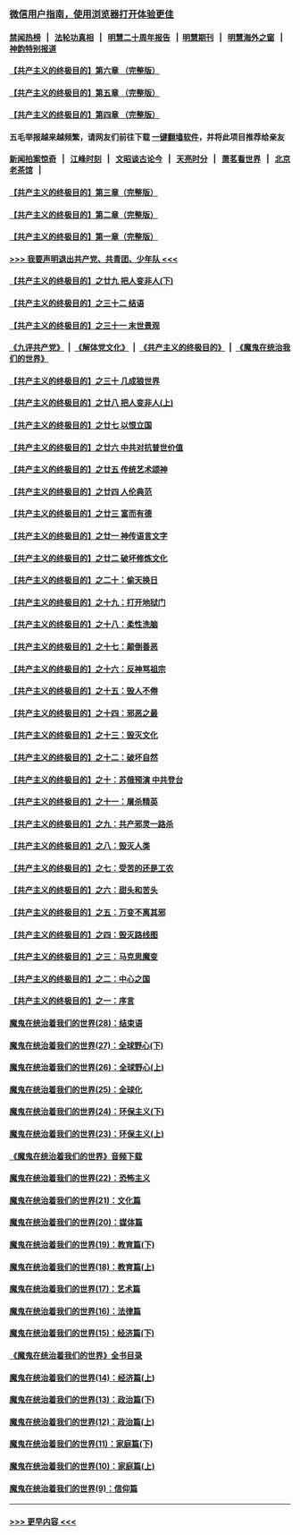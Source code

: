 ### [微信用户指南，使用浏览器打开体验更佳](https://github.com/gfw-breaker/banned-news1/blob/master/indexes/wechat-guide.md?t=0)
#### [禁闻热榜](热点新闻.md?t=0)  &nbsp;&nbsp;|&nbsp;&nbsp; [法轮功真相](https://github.com/gfw-breaker/truth/blob/master/README.md?t=0) &nbsp;&nbsp;|&nbsp;&nbsp; [明慧二十周年报告](https://github.com/gfw-breaker/mh-reports/blob/master/README.md?t=0) &nbsp;&nbsp;|&nbsp;&nbsp;[明慧期刊](https://github.com/gfw-breaker/mh-qikan) &nbsp;&nbsp;|&nbsp;&nbsp; [明慧海外之窗](https://github.com/gfw-breaker/mh-news/blob/master/README.md?t=0) &nbsp;&nbsp;|&nbsp;&nbsp; [神韵特别报道](https://github.com/gfw-breaker/mh-news/blob/master/shenyun.md?t=0)
#### [【共产主义的终极目的】第六章 （完整版）](../pages/nsc422/n11428913.md?t=02101322) 
#### [【共产主义的终极目的】第五章 （完整版）](../pages/nsc422/n11428912.md?t=02101322) 
#### [【共产主义的终极目的】第四章 （完整版）](../pages/nsc422/n11428907.md?t=02101322) 
#### 五毛举报越来越频繁，请网友们前往下载 [一键翻墙软件](https://github.com/gfw-breaker/ssr-accounts)，并将此项目推荐给亲友
#### [新闻拍案惊奇](https://github.com/gfw-breaker/banned-news1/blob/master/pages/link4.md) &nbsp;&nbsp;|&nbsp;&nbsp; [江峰时刻](https://github.com/gfw-breaker/banned-news1/blob/master/pages/link4.md) &nbsp;&nbsp;|&nbsp;&nbsp; [文昭谈古论今](https://github.com/gfw-breaker/banned-news1/blob/master/pages/link4.md) &nbsp;&nbsp;|&nbsp;&nbsp; [天亮时分](https://github.com/gfw-breaker/banned-news1/blob/master/pages/link4.md) &nbsp;&nbsp;|&nbsp;&nbsp; [萧茗看世界](https://github.com/gfw-breaker/banned-news1/blob/master/pages/link4.md) &nbsp;&nbsp;|&nbsp;&nbsp; [北京老茶馆](https://github.com/gfw-breaker/banned-news1/blob/master/pages/link4.md) &nbsp;&nbsp;|&nbsp;&nbsp; 
#### [【共产主义的终极目的】第三章（完整版）](../pages/nsc422/n11428848.md?t=02101322) 
#### [【共产主义的终极目的】第二章（完整版）](../pages/nsc422/n11428831.md?t=02101322) 
#### [【共产主义的终极目的】第一章（完整版）](../pages/nsc422/n11417651.md?t=02101322) 
#### [>>> 我要声明退出共产党、共青团、少年队 <<<](https://github.com/begood0513/goodnews/blob/master/quit/letter.md) 
#### [【共产主义的终极目的】之廿九 把人变非人(下)](../pages/nsc422/n11344140.md?t=02101322) 
#### [【共产主义的终极目的】之三十二 结语](../pages/nsc422/n11360535.md?t=02101322) 
#### [【共产主义的终极目的】之三十一 末世景观](../pages/nsc422/n11351129.md?t=02101322) 
#### [《九评共产党》](https://github.com/begood0513/9ping.md/blob/master/README.md) &nbsp;|&nbsp; [《解体党文化》](../../../../jtdwh.md/blob/master/README.md)  &nbsp;|&nbsp; [《共产主义的终极目的》](../../../../gczydzjmd.md/blob/master/README.md) &nbsp;|&nbsp; [《魔鬼在统治我们的世界》](../../../../mgztzwmdsj.md/blob/master/README.md) 
#### [【共产主义的终极目的】之三十 几成狼世界](../pages/nsc422/n11348280.md?t=02101322) 
#### [【共产主义的终极目的】之廿八 把人变非人(上)](../pages/nsc422/n11340492.md?t=02101322) 
#### [【共产主义的终极目的】之廿七 以恨立国](../pages/nsc422/n11336944.md?t=02101322) 
#### [【共产主义的终极目的】之廿六 中共对抗普世价值](../pages/nsc422/n11324785.md?t=02101322) 
#### [【共产主义的终极目的】之廿五 传统艺术颂神](../pages/nsc422/n11296396.md?t=02101322) 
#### [【共产主义的终极目的】之廿四 人伦典范](../pages/nsc422/n11296397.md?t=02101322) 
#### [【共产主义的终极目的】之廿三 富而有德](../pages/nsc422/n11283598.md?t=02101322) 
#### [【共产主义的终极目的】之廿一 神传语言文字](../pages/nsc422/n11263265.md?t=02101322) 
#### [【共产主义的终极目的】之廿二 破坏修炼文化](../pages/nsc422/n11245728.md?t=02101322) 
#### [【共产主义的终极目的】之二十：偷天换日](../pages/nsc422/n11238846.md?t=02101322) 
#### [【共产主义的终极目的】之十九：打开地狱门](../pages/nsc422/n11206376.md?t=02101322) 
#### [【共产主义的终极目的】之十八：柔性洗脑](../pages/nsc422/n11199994.md?t=02101322) 
#### [【共产主义的终极目的】之十七：颠倒善恶](../pages/nsc422/n11179782.md?t=02101322) 
#### [【共产主义的终极目的】之十六：反神骂祖宗](../pages/nsc422/n11166798.md?t=02101322) 
#### [【共产主义的终极目的】之十五：毁人不倦](../pages/nsc422/n11166792.md?t=02101322) 
#### [【共产主义的终极目的】之十四：邪恶之最](../pages/nsc422/n11150249.md?t=02101322) 
#### [【共产主义的终极目的】之十三：毁灭文化](../pages/nsc422/n11135227.md?t=02101322) 
#### [【共产主义的终极目的】之十二：破坏自然](../pages/nsc422/n11135214.md?t=02101322) 
#### [【共产主义的终极目的】之十：苏俄预演 中共登台](../pages/nsc422/n11118424.md?t=02101322) 
#### [【共产主义的终极目的】之十一：屠杀精英](../pages/nsc422/n11118442.md?t=02101322) 
#### [【共产主义的终极目的】之九：共产邪灵一路杀](../pages/nsc422/n11114139.md?t=02101322) 
#### [【共产主义的终极目的】之八：毁灭人类](../pages/nsc422/n11108503.md?t=02101322) 
#### [【共产主义的终极目的】之七：受苦的还是工农](../pages/nsc422/n11101809.md?t=02101322) 
#### [【共产主义的终极目的】之六：甜头和苦头](../pages/nsc422/n11096971.md?t=02101322) 
#### [【共产主义的终极目的】之五：万变不离其邪](../pages/nsc422/n11091285.md?t=02101322) 
#### [【共产主义的终极目的】之四：毁灭路线图](../pages/nsc422/n11086284.md?t=02101322) 
#### [【共产主义的终极目的】之三：马克思魔变](../pages/nsc422/n11061941.md?t=02101322) 
#### [【共产主义的终极目的】之二：中心之国](../pages/nsc422/n11047728.md?t=02101322) 
#### [【共产主义的终极目的】之一：序言](../pages/nsc422/n11086077.md?t=02101322) 
#### [魔鬼在统治着我们的世界(28)：结束语](../pages/nsc422/n10936246.md?t=02101322) 
#### [魔鬼在统治着我们的世界(27)：全球野心(下)](../pages/nsc422/n10928319.md?t=02101322) 
#### [魔鬼在统治着我们的世界(26)：全球野心(上)](../pages/nsc422/n10900318.md?t=02101322) 
#### [魔鬼在统治着我们的世界(25)：全球化](../pages/nsc422/n10788205.md?t=02101322) 
#### [魔鬼在统治着我们的世界(24)：环保主义(下)](../pages/nsc422/n10695307.md?t=02101322) 
#### [魔鬼在统治着我们的世界(23)：环保主义(上)](../pages/nsc422/n10688613.md?t=02101322) 
#### [《魔鬼在统治着我们的世界》音频下载](../pages/nsc422/n10635553.md?t=02101322) 
#### [魔鬼在统治着我们的世界(22)：恐怖主义](../pages/nsc422/n10614727.md?t=02101322) 
#### [魔鬼在统治着我们的世界(21)：文化篇](../pages/nsc422/n10597706.md?t=02101322) 
#### [魔鬼在统治着我们的世界(20)：媒体篇](../pages/nsc422/n10586579.md?t=02101322) 
#### [魔鬼在统治着我们的世界(19)：教育篇(下)](../pages/nsc422/n10564808.md?t=02101322) 
#### [魔鬼在统治着我们的世界(18)：教育篇(上)](../pages/nsc422/n10526970.md?t=02101322) 
#### [魔鬼在统治着我们的世界(17)：艺术篇](../pages/nsc422/n10499093.md?t=02101322) 
#### [魔鬼在统治着我们的世界(16)：法律篇](../pages/nsc422/n10485969.md?t=02101322) 
#### [魔鬼在统治着我们的世界(15)：经济篇(下)](../pages/nsc422/n10469975.md?t=02101322) 
#### [《魔鬼在统治着我们的世界》全书目录](../pages/nsc422/n10464261.md?t=02101322) 
#### [魔鬼在统治着我们的世界(14)：经济篇(上)](../pages/nsc422/n10457370.md?t=02101322) 
#### [魔鬼在统治着我们的世界(13)：政治篇(下)](../pages/nsc422/n10448270.md?t=02101322) 
#### [魔鬼在统治着我们的世界(12)：政治篇(上)](../pages/nsc422/n10444576.md?t=02101322) 
#### [魔鬼在统治着我们的世界(11)：家庭篇(下)](../pages/nsc422/n10440961.md?t=02101322) 
#### [魔鬼在统治着我们的世界(10)：家庭篇(上)](../pages/nsc422/n10435448.md?t=02101322) 
#### [魔鬼在统治着我们的世界(9)：信仰篇](../pages/nsc422/n10432159.md?t=02101322) 

----
#### [ >>> 更早内容 <<< ](../indexes/nsc422-earlier.md)
